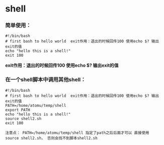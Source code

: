 # shell

### 简单使用：

```shell
#!/bin/bash
# first bash to hello world  exit作用：退出的时候回传100 使用echo $? 输出exit的值
echo "hello this is a shell!"
exit 100
```

**exit作用：退出的时候回传100 使用echo $? 输出exit的值**



### 在一个shell脚本中调用其他shell：

```shell
#!/bin/bash
# first bash to hello world  exit作用：退出的时候回传100 使用echo $? 输出exit的值
PATH=/home/atomu/temp/shell
export PATH
echo "hello this is a shell!"
source shell2.sh
exit 100
```

``注意点： PATH=/home/atomu/temp/shell 指定了path之后后面才可以 直接使用 source shell2.sh， 否则会找不到脚本shell2.sh``

